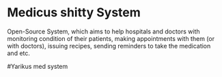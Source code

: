 # Medicus shitty System
Open-Source System, which aims to help hospitals and doctors with monitoring condition of their patients, making appointments with them (or with doctors), issuing recipes, sending reminders to take the medication and etc.





#Yarikus med system 
